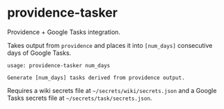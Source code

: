 # providence-tasker

Providence + Google Tasks integration.

Takes output from `providence` and places it into `[num_days]` consecutive days of Google Tasks.

```
usage: providence-tasker num_days

Generate [num_days] tasks derived from providence output.

```

Requires a wiki secrets file at `~/secrets/wiki/secrets.json` and a Google Tasks secrets file
at `~/secrets/task/secrets.json`.

